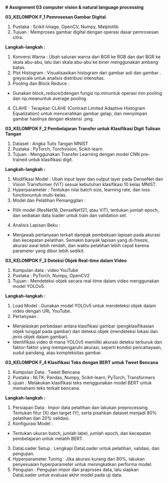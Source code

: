 **# Assignment 03 computer vision & natural language  processing**

**03_KELOMPOK F_1 Pemrosesan Gambar Digital**.
1.  Pustaka : Scikit-image, OpenCV, Numpy, Matplotlib
2.  Tujuan : Memproses gambar digital dengan operasi dasar pemrosesan citra.

**Langkah-langkah :**
1.  Konversi Warna : Ubah saluran warna dari BGR ke RGB dan dari BGR ke 
    skala abu-abu, lalu dari skala abu-abu ke biner menggunakan ambang batas.
2.  Plot Histogram : Visualisasikan histogram dari gambar asli dan gambar .
    greyscale untuk analisis distribusi intensitas.
3.  Pooling dan Block Reduce :
   -  Gunakan block_reduce()dengan fungsi np.minuntuk operasi min pooling 
      dan np.meanuntuk average pooling.
4.  CLAHE : Terapkan CLAHE (Contrast Limited Adaptive Histogram 
    Equalization) untuk mencerahkan gambar gelap, dan menyimpan gambar 
    hasilnya dengan ekstensi .png.

**03_KELOMPOK F_2 Pembelajaran Transfer untuk Klasifikasi Digit Tulisan Tangan**
1.  Dataset : Angka Tulis Tangan MNIST
2.  Pustaka : PyTorch, Torchvision, Scikit-learn
3.  Tujuan : Menggunakan Transfer Learning dengan model CNN pre-trained 
    untuk klasifikasi digit.

**Langkah-langkah :**
1.  Modifikasi Model : Ubah input layer dan output layer pada DenseNet dan 
    Vision Transformer (ViT) sesuai kebutuhan klasifikasi 10 kelas MNIST.
2.  Hyperparameter : Tentukan nilai batch size, learning rate, dan loss 
    functionuntuk multi-kelas.
3.  Model dan Pelatihan Pemanggilan :
   -  Pilih model (ResNet18, DenseNet121, atau ViT), tentukan jumlah epoch, 
      dan sediakan data loader untuk train dan validation set.
4.  Analisis Lapisan Beku :
   -  Menjawab pertanyaan terkait dampak pembekuan lapisan pada akurasi dan 
      kecepatan pelatihan. Semakin banyak lapisan yang di-freeze, akurasi 
      awal lebih rendah, dan waktu pelatihan lebih cepat karena parameter 
      yang dibor lebih sedikit.

**03_KELOMPOK F_3 Deteksi Objek Real-time dalam Video**
1.  Kumpulan data : video YouTube
2.  Pustaka : PyTorch, Numpy, OpenCV2
3.  Tujuan : Mendeteksi objek secara real-time dalam video menggunakan model 
    YOLOv5.

**Langkah-langkah :**
1.  Load Model : Gunakan model YOLOv5 untuk mendeteksi objek dalam video 
    dengan URL YouTube.
2.  Pertanyaan :
   -  Menjelaskan perbedaan antara klasifikasi gambar (pengklasifikasian 
      objek tunggal pada gambar) dan deteksi objek (mendeteksi lokasi dan 
      jenis objek dalam gambar).
   -  Identifikasi video di mana YOLOv5 memiliki akurasi deteksi terburuk 
      dan faktor-faktor yang mempengaruhi akurasi, seperti kondisi 
      pencahayaan, sudut pandang, atau kompleksitas gambar.

**03_KELOMPOK F_4 Klasifikasi Teks dengan BERT untuk Tweet Bencana**
1.  Kumpulan Data : Tweet Bencana
2.  Pustaka : NLTK, Pandas, Numpy, Scikit-learn, PyTorch, Transformers
3.  ujuan : Melakukan klasifikasi teks menggunakan model BERT untuk 
    memahami teks terkait bencana.

**Langkah-langkah :**
1.  Persiapan Data : Impor data pelatihan dan lakukan preprocessing. 
    Tentukan fitur (X) dan target (Y), serta pisahkan dataset menjadi 80% 
    pelatihan dan 20% validasi.
2.  Konfigurasi Model :
   -  Tentukan ukuran batch, jumlah label, jumlah epoch, dan kecepatan 
      pembelajaran untuk melatih BERT.
3.  DataLoader Setup : Lengkapi DataLoader untuk pelatihan, validasi, dan 
    pengujian.
4.  Hyperparameter Tuning : Jika akurasi kurang dari 80%, lakukan 
    penyesuaian hyperparameter untuk meningkatkan performa model.
5.  Pengujian : Pengujian impor dan praproses data, lalu siapkan DataLoader 
    untuk evaluasi akhir model pada uji data.
